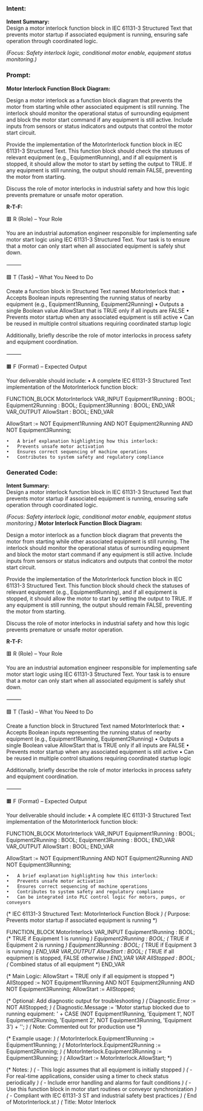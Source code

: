 ### Intent:
**Intent Summary:**  
Design a motor interlock function block in IEC 61131-3 Structured Text that prevents motor startup if associated equipment is running, ensuring safe operation through coordinated logic.  

*(Focus: Safety interlock logic, conditional motor enable, equipment status monitoring.)*

### Prompt:
**Motor Interlock Function Block Diagram:**

Design a motor interlock as a function block diagram that prevents the motor from starting while other associated equipment is still running. The interlock should monitor the operational status of surrounding equipment and block the motor start command if any equipment is still active. Include inputs from sensors or status indicators and outputs that control the motor start circuit.

Provide the implementation of the MotorInterlock function block in IEC 61131-3 Structured Text. This function block should check the statuses of relevant equipment (e.g., EquipmentRunning), and if all equipment is stopped, it should allow the motor to start by setting the output to TRUE. If any equipment is still running, the output should remain FALSE, preventing the motor from starting.

Discuss the role of motor interlocks in industrial safety and how this logic prevents premature or unsafe motor operation.

**R-T-F:**

🟥 R (Role) – Your Role

You are an industrial automation engineer responsible for implementing safe motor start logic using IEC 61131-3 Structured Text. Your task is to ensure that a motor can only start when all associated equipment is safely shut down.

⸻

🟩 T (Task) – What You Need to Do

Create a function block in Structured Text named MotorInterlock that:
	•	Accepts Boolean inputs representing the running status of nearby equipment (e.g., Equipment1Running, Equipment2Running)
	•	Outputs a single Boolean value AllowStart that is TRUE only if all inputs are FALSE
	•	Prevents motor startup when any associated equipment is still active
	•	Can be reused in multiple control situations requiring coordinated startup logic

Additionally, briefly describe the role of motor interlocks in process safety and equipment coordination.

⸻

🟧 F (Format) – Expected Output

Your deliverable should include:
	•	A complete IEC 61131-3 Structured Text implementation of the MotorInterlock function block:

 FUNCTION_BLOCK MotorInterlock
VAR_INPUT
    Equipment1Running : BOOL;
    Equipment2Running : BOOL;
    Equipment3Running : BOOL;
END_VAR
VAR_OUTPUT
    AllowStart : BOOL;
END_VAR

AllowStart := NOT Equipment1Running AND NOT Equipment2Running AND NOT Equipment3Running;

	•	A brief explanation highlighting how this interlock:
	•	Prevents unsafe motor activation
	•	Ensures correct sequencing of machine operations
	•	Contributes to system safety and regulatory compliance

### Generated Code:
**Intent Summary:**  
Design a motor interlock function block in IEC 61131-3 Structured Text that prevents motor startup if associated equipment is running, ensuring safe operation through coordinated logic.  

*(Focus: Safety interlock logic, conditional motor enable, equipment status monitoring.)*
**Motor Interlock Function Block Diagram:**

Design a motor interlock as a function block diagram that prevents the motor from starting while other associated equipment is still running. The interlock should monitor the operational status of surrounding equipment and block the motor start command if any equipment is still active. Include inputs from sensors or status indicators and outputs that control the motor start circuit.

Provide the implementation of the MotorInterlock function block in IEC 61131-3 Structured Text. This function block should check the statuses of relevant equipment (e.g., EquipmentRunning), and if all equipment is stopped, it should allow the motor to start by setting the output to TRUE. If any equipment is still running, the output should remain FALSE, preventing the motor from starting.

Discuss the role of motor interlocks in industrial safety and how this logic prevents premature or unsafe motor operation.

**R-T-F:**

🟥 R (Role) – Your Role

You are an industrial automation engineer responsible for implementing safe motor start logic using IEC 61131-3 Structured Text. Your task is to ensure that a motor can only start when all associated equipment is safely shut down.

⸻

🟩 T (Task) – What You Need to Do

Create a function block in Structured Text named MotorInterlock that:
	•	Accepts Boolean inputs representing the running status of nearby equipment (e.g., Equipment1Running, Equipment2Running)
	•	Outputs a single Boolean value AllowStart that is TRUE only if all inputs are FALSE
	•	Prevents motor startup when any associated equipment is still active
	•	Can be reused in multiple control situations requiring coordinated startup logic

Additionally, briefly describe the role of motor interlocks in process safety and equipment coordination.

⸻

🟧 F (Format) – Expected Output

Your deliverable should include:
	•	A complete IEC 61131-3 Structured Text implementation of the MotorInterlock function block:

 FUNCTION_BLOCK MotorInterlock
VAR_INPUT
    Equipment1Running : BOOL;
    Equipment2Running : BOOL;
    Equipment3Running : BOOL;
END_VAR
VAR_OUTPUT
    AllowStart : BOOL;
END_VAR

AllowStart := NOT Equipment1Running AND NOT Equipment2Running AND NOT Equipment3Running;

	•	A brief explanation highlighting how this interlock:
	•	Prevents unsafe motor activation
	•	Ensures correct sequencing of machine operations
	•	Contributes to system safety and regulatory compliance
	•	Can be integrated into PLC control logic for motors, pumps, or conveyors
(* IEC 61131-3 Structured Text: MotorInterlock Function Block *)
(* Purpose: Prevents motor startup if associated equipment is running *)

FUNCTION_BLOCK MotorInterlock
VAR_INPUT
    Equipment1Running : BOOL; (* TRUE if Equipment 1 is running *)
    Equipment2Running : BOOL; (* TRUE if Equipment 2 is running *)
    Equipment3Running : BOOL; (* TRUE if Equipment 3 is running *)
END_VAR
VAR_OUTPUT
    AllowStart : BOOL; (* TRUE if all equipment is stopped, FALSE otherwise *)
END_VAR
VAR
    AllStopped : BOOL; (* Combined status of all equipment *)
END_VAR

(* Main Logic: AllowStart = TRUE only if all equipment is stopped *)
AllStopped := NOT Equipment1Running AND NOT Equipment2Running AND NOT Equipment3Running;
AllowStart := AllStopped;

(* Optional: Add diagnostic output for troubleshooting *)
(* Diagnostic.Error := NOT AllStopped; *)
(* Diagnostic.Message := 'Motor startup blocked due to running equipment: ' + CASE (NOT Equipment1Running, 'Equipment 1', NOT Equipment2Running, 'Equipment 2', NOT Equipment3Running, 'Equipment 3') + ''; *)
(* Note: Commented out for production use *)

(* Example usage: *)
(* MotorInterlock.Equipment1Running := Equipment1Running; *)
(* MotorInterlock.Equipment2Running := Equipment2Running; *)
(* MotorInterlock.Equipment3Running := Equipment3Running; *)
(* AllowStart := MotorInterlock.AllowStart; *)

(* Notes: *)
(* - This logic assumes that all equipment is initially stopped *)
(* - For real-time applications, consider using a timer to check status periodically *)
(* - Include error handling and alarms for fault conditions *)
(* - Use this function block in motor start routines or conveyor synchronization *)
(* - Compliant with IEC 61131-3 ST and industrial safety best practices *)
(* End of MotorInterlock.st *)
(*
  Title:   Motor Interlock
